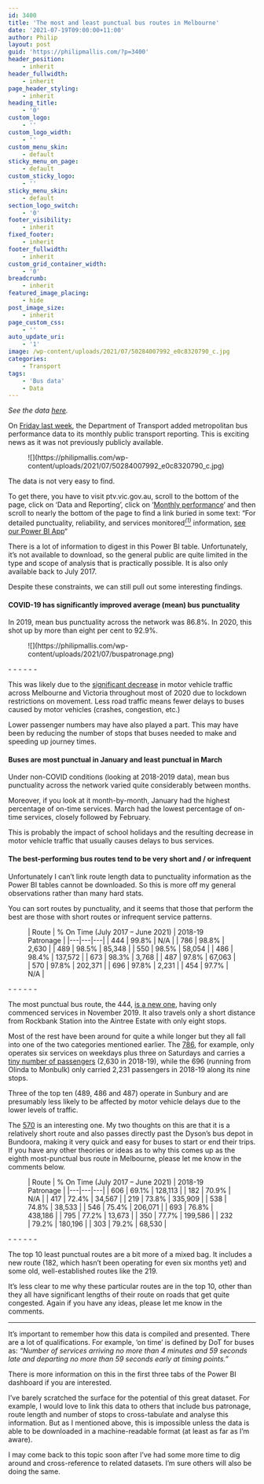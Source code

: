 ```yaml
---
id: 3400
title: 'The most and least punctual bus routes in Melbourne'
date: '2021-07-19T09:00:00+11:00'
author: Philip
layout: post
guid: 'https://philipmallis.com/?p=3400'
header_position:
    - inherit
header_fullwidth:
    - inherit
page_header_styling:
    - inherit
heading_title:
    - '0'
custom_logo:
    - ''
custom_logo_width:
    - ''
custom_menu_skin:
    - default
sticky_menu_on_page:
    - default
custom_sticky_logo:
    - ''
sticky_menu_skin:
    - default
section_logo_switch:
    - '0'
footer_visibility:
    - inherit
fixed_footer:
    - inherit
footer_fullwidth:
    - inherit
custom_grid_container_width:
    - '0'
breadcrumb:
    - inherit
featured_image_placing:
    - hide
post_image_size:
    - inherit
page_custom_css:
    - ''
auto_update_uri:
    - '1'
image: /wp-content/uploads/2021/07/50284007992_e0c8320790_c.jpg
categories:
    - Transport
tags:
    - 'Bus data'
    - Data
---
```


*See the data [here](https://app.powerbi.com/view?r=eyJrIjoiMzE2ZDIyN2YtODY1Yy00ZGY0LWE4YTktNDcxOTcwYWQyMjM5IiwidCI6IjcyMmVhMGJlLTNlMWMtNGIxMS1hZDZmLTk0MDFkNjg1NmUyNCJ9).*

On [Friday last week](https://www.premier.vic.gov.au/new-public-data-reveals-high-performing-bus-network), the Department of Transport added metropolitan bus performance data to its monthly public transport reporting. This is exciting news as it was not previously publicly available.

<figure class="wp-block-image size-full is-resized">![](https://philipmallis.com/wp-content/uploads/2021/07/50284007992_e0c8320790_c.jpg)</figure>The data is not very easy to find.

To get there, you have to visit ptv.vic.gov.au, scroll to the bottom of the page, click on ‘Data and Reporting’, click on ‘[Monthly performance](https://www.ptv.vic.gov.au/footer/data-and-reporting/network-performance/monthly-performance/)‘ and then scroll to nearly the bottom of the page to find a link buried in some text: “For detailed punctuality, reliability, and services monitored[<sup>*(1)*</sup>](https://www.ptv.vic.gov.au/footer/data-and-reporting/network-performance/monthly-performance/#ServicesMonitored) information, [see our Power BI App](https://app.powerbi.com/view?r=eyJrIjoiMzE2ZDIyN2YtODY1Yy00ZGY0LWE4YTktNDcxOTcwYWQyMjM5IiwidCI6IjcyMmVhMGJlLTNlMWMtNGIxMS1hZDZmLTk0MDFkNjg1NmUyNCJ9)“

There is a lot of information to digest in this Power BI table. Unfortunately, it’s not available to download, so the general public are quite limited in the type and scope of analysis that is practically possible. It is also only available back to July 2017.

Despite these constraints, we can still pull out some interesting findings.

#### COVID-19 has significantly improved average (mean) bus punctuality

In 2019, mean bus punctuality across the network was 86.8%. In 2020, this shot up by more than eight per cent to 92.9%.

<figure class="wp-block-image size-large">![](https://philipmallis.com/wp-content/uploads/2021/07/buspatronage.png)</figure>- - - - - -

This was likely due to the [significant decrease](https://chartingtransport.com/2020/05/03/what-impact-has-the-2020-covid-19-pandemic-had-on-road-traffic-volumes-in-victoria/ "https://chartingtransport.com/2020/05/03/what-impact-has-the-2020-covid-19-pandemic-had-on-road-traffic-volumes-in-victoria/") in motor vehicle traffic across Melbourne and Victoria throughout most of 2020 due to lockdown restrictions on movement. Less road traffic means fewer delays to buses caused by motor vehicles (crashes, congestion, etc.)

Lower passenger numbers may have also played a part. This may have been by reducing the number of stops that buses needed to make and speeding up journey times.

#### Buses are most punctual in January and least punctual in March

Under non-COVID conditions (looking at 2018-2019 data), mean bus punctuality across the network varied quite considerably between months.

Moreover, if you look at it month-by-month, January had the highest percentage of on-time services. March had the lowest percentage of on-time services, closely followed by February.

This is probably the impact of school holidays and the resulting decrease in motor vehicle traffic that usually causes delays to bus services.

#### The best-performing bus routes tend to be very short and / or infrequent

Unfortunately I can’t link route length data to punctuality information as the Power BI tables cannot be downloaded. So this is more off my general observations rather than many hard stats.

You can sort routes by punctuality, and it seems that those that perform the best are those with short routes or infrequent service patterns.

<figure class="wp-block-table is-style-stripes">| Route | % On Time (July 2017 – June 2021) | 2018-19 Patronage |
|---|---|---|
| 444 | 99.8% | N/A |
| 786 | 98.8% | 2,630 |
| 489 | 98.5% | 85,348 |
| 550 | 98.5% | 58,054 |
| 486 | 98.4% | 137,572 |
| 673 | 98.3% | 3,768 |
| 487 | 97.8% | 67,063 |
| 570 | 97.8% | 202,371 |
| 696 | 97.8% | 2,231 |
| 454 | 97.7% | N/A |

</figure>- - - - - -

The most punctual bus route, the 444, [is a new one](https://web.archive.org/web/20200320084725/https://www.premier.vic.gov.au/bus-boost-for-melton-rockbank-and-the-growing-west/), having only commenced services in November 2019. It also travels only a short distance from Rockbank Station into the Aintree Estate with only eight stops.

Most of the rest have been around for quite a while longer but they all fall into one of the two categories mentioned earlier. The [786](https://www.ptv.vic.gov.au/route/timetable/4663/786-rye-to-st-andrews-beach/#RoutePage:::datetime=2021-07-18T23%3A20%3A00.000Z&direction_id=251&stop_id=-1&_auth=80619c3452fbe9ea11c487e2602aa8fef1a115ef6cd6c591dcc887fd57eaee1c), for example, only operates six services on weekdays plus three on Saturdays and carries a [tiny number of passengers](https://philipmallis.com/blog/2020/02/28/melbourne-bus-route-patronage-data-for-2008-2019/) (2,630 in 2018-19), while the 696 (running from Olinda to Monbulk) only carried 2,231 passengers in 2018-19 along its nine stops.

Three of the top ten (489, 486 and 487) operate in Sunbury and are presumably less likely to be affected by motor vehicle delays due to the lower levels of traffic.

The [570](https://www.ptv.vic.gov.au/route/11118/570-thomastown-rmit-bundoora/) is an interesting one. My two thoughts on this are that it is a relatively short route and also passes directly past the Dyson’s bus depot in Bundoora, making it very quick and easy for buses to start or end their trips. If you have any other theories or ideas as to why this comes up as the eighth most-punctual bus route in Melbourne, please let me know in the comments below.

<figure class="wp-block-table is-style-stripes">| Route | % On Time (July 2017 – June 2021) | 2018-19 Patronage |
|---|---|---|
| 606 | 69.1% | 128,113 |
| 182 | 70.9% | N/A |
| 417 | 72.4% | 34,567 |
| 219 | 73.8% | 335,909 |
| 538 | 74.8% | 38,533 |
| 546 | 75.4% | 206,071 |
| 693 | 76.8% | 438,186 |
| 795 | 77.2% | 13,673 |
| 350 | 77.7% | 199,586 |
| 232 | 79.2% | 180,196 |
| 303 | 79.2% | 68,530 |

</figure>- - - - - -

The top 10 least punctual routes are a bit more of a mixed bag. It includes a new route (182, which hasn’t been operating for even six months yet) and some old, well-established routes like the 219.

It’s less clear to me why these particular routes are in the top 10, other than they all have significant lengths of their route on roads that get quite congested. Again if you have any ideas, please let me know in the comments.

- - - - - -

It’s important to remember how this data is compiled and presented. There are a lot of qualifications. For example, ‘on time’ is defined by DoT for buses as: *“Number of services arriving no more than 4 minutes and 59 seconds late and departing no more than 59 seconds early at timing points.”*

There is more information on this in the first three tabs of the Power BI dashboard if you are interested.

I’ve barely scratched the surface for the potential of this great dataset. For example, I would love to link this data to others that include bus patronage, route length and number of stops to cross-tabulate and analyse this information. But as I mentioned above, this is impossible unless the data is able to be downloaded in a machine-readable format (at least as far as I’m aware).

I may come back to this topic soon after I’ve had some more time to dig around and cross-reference to related datasets. I’m sure others will also be doing the same.